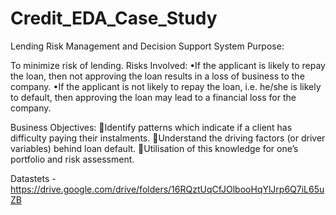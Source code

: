 # Credit_EDA_Case_Study
Lending Risk Management and Decision Support System
Purpose:

To minimize risk of lending.
Risks Involved:
•If the applicant is likely to repay the loan, then not approving the loan results in a loss of business to the company.
•If the applicant is not likely to repay the loan, i.e. he/she is likely to default, then approving the loan may lead to a financial loss for the company.

Business Objectives:
Identify patterns which indicate if a client has difficulty paying their instalments.
Understand the driving factors (or driver variables) behind loan default.
Utilisation of this knowledge for one’s portfolio and risk assessment.

Datastets - https://drive.google.com/drive/folders/16RQztUqCfJOlbooHqYlJrp6Q7iL65uZB
